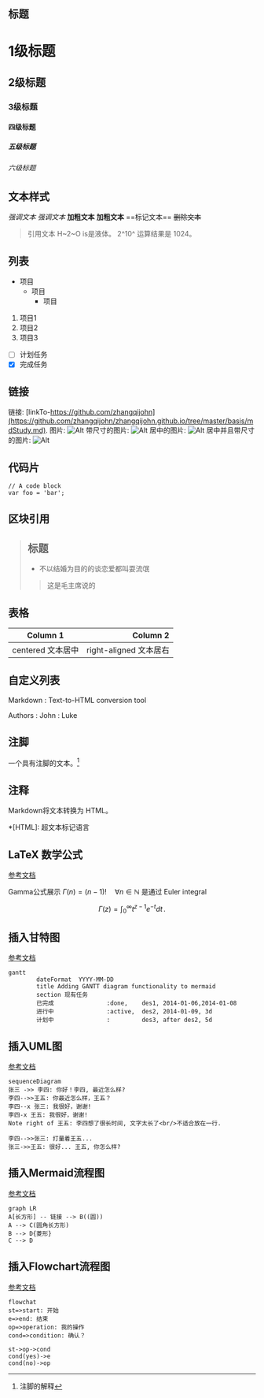 ﻿标题
---------------------------
# 1级标题
## 2级标题
### 3级标题
#### 四级标题
##### 五级标题
###### 六级标题


文本样式
---------------------------
*强调文本* _强调文本_
**加粗文本** __加粗文本__
==标记文本==
~~删除文本~~
> 引用文本
H~2~O is是液体。
2^10^ 运算结果是 1024。


列表
---------------------------
- 项目
  * 项目
    + 项目

1. 项目1
2. 项目2
3. 项目3

- [ ] 计划任务
- [x] 完成任务

链接
---------------------------
链接: [linkTo-https://github.com/zhangqijohn](https://github.com/zhangqijohn/zhangqijohn.github.io/tree/master/basis/mdStudy.md).
图片: ![Alt](https://avatars1.githubusercontent.com/u/24751919)
带尺寸的图片: ![Alt](https://avatars1.githubusercontent.com/u/24751919=270x270)
居中的图片: ![Alt](https://avatars1.githubusercontent.com/u/24751919#pic_center)
居中并且带尺寸的图片: ![Alt](https://avatars1.githubusercontent.com/u/24751919#pic_center=30x30)


代码片
---------------------------
```
// A code block
var foo = 'bar';
```


区块引用
---------------------------
> ## 标题
> * 不以结婚为目的的谈恋爱都叫耍流氓
>  > 这是毛主席说的



表格
---------------------------

| Column 1 | Column 2      |
|:--------:| -------------:|
| centered 文本居中 | right-aligned 文本居右 |



自定义列表
---------------------------
Markdown
:  Text-to-HTML conversion tool

Authors
:  John
:  Luke


注脚
---------------------------
一个具有注脚的文本。[^1]

[^1]: 注脚的解释

注释
---------------------------
Markdown将文本转换为 HTML。

*[HTML]:   超文本标记语言

LaTeX 数学公式
---------------------------
[参考文档](https://khan.github.io/KaTeX/)

Gamma公式展示 $\Gamma(n) = (n-1)!\quad\forall
n\in\mathbb N$ 是通过 Euler integral

$$
\Gamma(z) = \int_0^\infty t^{z-1}e^{-t}dt\,.
$$

插入甘特图
---------------------------
[参考文档](https://mermaidjs.github.io/#/gantt)

```mermaid
gantt
        dateFormat  YYYY-MM-DD
        title Adding GANTT diagram functionality to mermaid
        section 现有任务
        已完成               :done,    des1, 2014-01-06,2014-01-08
        进行中               :active,  des2, 2014-01-09, 3d
        计划中               :         des3, after des2, 5d
```

插入UML图
---------------------------
[参考文档](https://mermaidjs.github.io/#/sequenceDiagram)

```mermaid
sequenceDiagram
张三 ->> 李四: 你好！李四, 最近怎么样?
李四-->>王五: 你最近怎么样，王五？
李四--x 张三: 我很好，谢谢!
李四-x 王五: 我很好，谢谢!
Note right of 王五: 李四想了很长时间, 文字太长了<br/>不适合放在一行.

李四-->>张三: 打量着王五...
张三->>王五: 很好... 王五, 你怎么样?
```

插入Mermaid流程图
---------------------------
[参考文档](https://mermaidjs.github.io/#/flowchart?id=graph)

```mermaid
graph LR
A[长方形] -- 链接 --> B((圆))
A --> C(圆角长方形)
B --> D{菱形}
C --> D
```

插入Flowchart流程图
---------------------------
[参考文档](http://flowchart.js.org/)

```mermaid
flowchat
st=>start: 开始
e=>end: 结束
op=>operation: 我的操作
cond=>condition: 确认？

st->op->cond
cond(yes)->e
cond(no)->op
```
